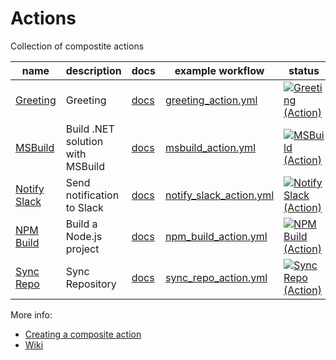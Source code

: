<!-- ! This file is auto-generated. Please run ./utils/generate_readme.sh to regenerate it. -->
# Actions

Collection of compostite actions

name | description | docs | example workflow | status
-----|-------------|------|------------------|-------
[Greeting](greeting/action.yml) | Greeting | [docs](greeting/docs.md) | [greeting_action.yml](.github/workflows/greeting_action.yml) | [![Greeting (Action)](https://github.com/DynamoDS/actions/actions/workflows/greeting_action.yml/badge.svg)](https://github.com/DynamoDS/actions/actions/workflows/greeting_action.yml)
[MSBuild](msbuild/action.yml) | Build .NET solution with MSBuild | [docs](msbuild/docs.md) | [msbuild_action.yml](.github/workflows/msbuild_action.yml) | [![MSBuild (Action)](https://github.com/DynamoDS/actions/actions/workflows/msbuild_action.yml/badge.svg)](https://github.com/DynamoDS/actions/actions/workflows/msbuild_action.yml)
[Notify Slack](notify_slack/action.yml) | Send notification to Slack | [docs](notify_slack/docs.md) | [notify_slack_action.yml](.github/workflows/notify_slack_action.yml) | [![Notify Slack (Action)](https://github.com/DynamoDS/actions/actions/workflows/notify_slack_action.yml/badge.svg)](https://github.com/DynamoDS/actions/actions/workflows/notify_slack_action.yml)
[NPM Build](npm_build/action.yml) | Build a Node.js project | [docs](npm_build/docs.md) | [npm_build_action.yml](.github/workflows/npm_build_action.yml) | [![NPM Build (Action)](https://github.com/DynamoDS/actions/actions/workflows/npm_build_action.yml/badge.svg)](https://github.com/DynamoDS/actions/actions/workflows/npm_build_action.yml)
[Sync Repo](sync_repo/action.yml) | Sync Repository | [docs](sync_repo/docs.md) | [sync_repo_action.yml](.github/workflows/sync_repo_action.yml) | [![Sync Repo (Action)](https://github.com/DynamoDS/actions/actions/workflows/sync_repo_action.yml/badge.svg)](https://github.com/DynamoDS/actions/actions/workflows/sync_repo_action.yml)


More info:

- [Creating a composite action](https://docs.github.com/en/actions/creating-actions/creating-a-composite-action)
- [Wiki](https://wiki.autodesk.com/pages/viewpage.action?pageId=2009017625)

